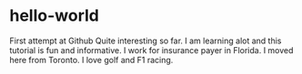 # hello-world
First attempt at Github
Quite interesting so far.  I am learning alot and this tutorial is fun and informative. 
I work for insurance payer in Florida.  I moved here from Toronto.
I love golf and F1 racing. 
